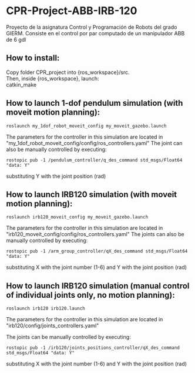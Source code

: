 # CPR-Project-ABB-IRB-120

Proyecto de la asignatura Control y Programación de Robots del grado GIERM. Consiste en el control por par computado de un manipulador ABB de 6 gdl

## How to install:

Copy folder CPR_project into {ros_workspace}/src.  
Then, inside {ros_workspace}, launch:  
    catkin_make

## How to launch 1-dof pendulum simulation (with moveit motion planning):

	roslaunch my_1dof_robot_moveit_config my_moveit_gazebo.launch  
The parameters for the controller in this simulation are located in "my_1dof_robot_moveit_config/config/ros_controllers.yaml"
The joint can also be manually controlled by executing:  

	rostopic pub -1 /pendulum_controller/q_des_command std_msgs/Float64 "data: Y"

substituting Y with the joint position (rad)

## How to launch IRB120 simulation (with moveit motion planning):

	roslaunch irb120_moveit_config my_moveit_gazebo.launch  
The parameters for the controller in this simulation are located in "irb120_moveit_config/config/ros_controllers.yaml"
The joints can also be manually controlled by executing:  

	rostopic pub -1 /arm_group_controller/qX_des_command std_msgs/Float64 "data: Y"

substituting X with the joint number (1-6) and Y with the joint position (rad)

## How to launch IRB120 simulation (manual control of individual joints only, no motion planning):

	roslaunch irb120 irb120.launch
The parameters for the controller in this simulation are located in "irb120/config/joints_controllers.yaml"  

The joints can be manually controlled by executing:  

	rostopic pub -1 /irb120/joints_positions_controller/qX_des_command std_msgs/Float64 "data: Y"

substituting X with the joint number (1-6) and Y with the joint position (rad)
